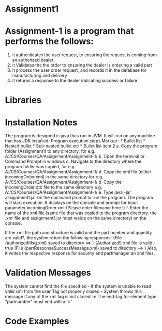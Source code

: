 # Assignment1

# Assignment-1 is a program that performs the follows:
1. It authenticates the user request, to ensuring the request is coming from an authorized dealer
2. It Validates the the order to ensuring the dealer is ordering a valid part
3. It process the user order request, and records it in the database for manufacturing and delivery
4. It returns a response to the dealer indicating success or failure.

# Libraries

# Installation Notes
The program is designed in java thus run in JVM. It will run on any machine that has JDK installed. 
Program execution steps 
Markup : * Bullet list
              * Nested bullet
                  * Sub-nested bullet etc
          * Bullet list item 2
 	a. Copy the program folder (Assignment1) to any directory, for e.g. A:/CS/Courses/QA/Assignment/Assignment-1/
 	b. Open the terminal or Command Prompt in windows 
	c. Navigate to the directory where the program folder was copied, for e.g. A:/CS/Courses/QA/Assignment/Assignment-1/
	d. Copy the xml file (either incomingOrder.xml) in the same directory for e.g. A:/CS/Courses/QA/Assignment/Assignment-1/
	d. Copy the incomingOrder.dtd file to the same directory e.g. A:/CS/Courses/QA/Assignment/Assignment-1/
	e. Type java -jar assignment1.jar on the command prompt to run the program. The program will start execution. It displays on the console and prompt for input parameter incomingOrder.xml {Please enter filename here :} 
	f. Enter the name of the xml file (same file that was copied to the program directory. the .xml file and assignment1.jar must reside on the same directory) on the console.

If the xml file path and structure is valid and the part number and quantity are valid?, the system return the following responses;
	{File {authorizedMsg.xml} saved to directory ==> }
	{Authorized!}
	xml file is valid - true
    {File {partResponseSuccessMessage.xml} saved to directory ==> } 
Also, it writes the respective response for security and partmanager an xml files.

# Validation Messages
The system cannot find the file specified - If the system is unable to read valid xml from the user
Tag not properly closed - System throws this message if any of the xml tag is not closed i.e The end-tag for element type "partnumber" must end with a '>'

# Code Examples
